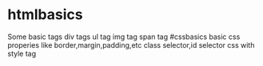 # htmlbasics
Some basic tags
div tags
ul tag
img tag
span tag
#cssbasics
basic css properies like border,margin,padding,etc
class selector,id selector
css with style tag
